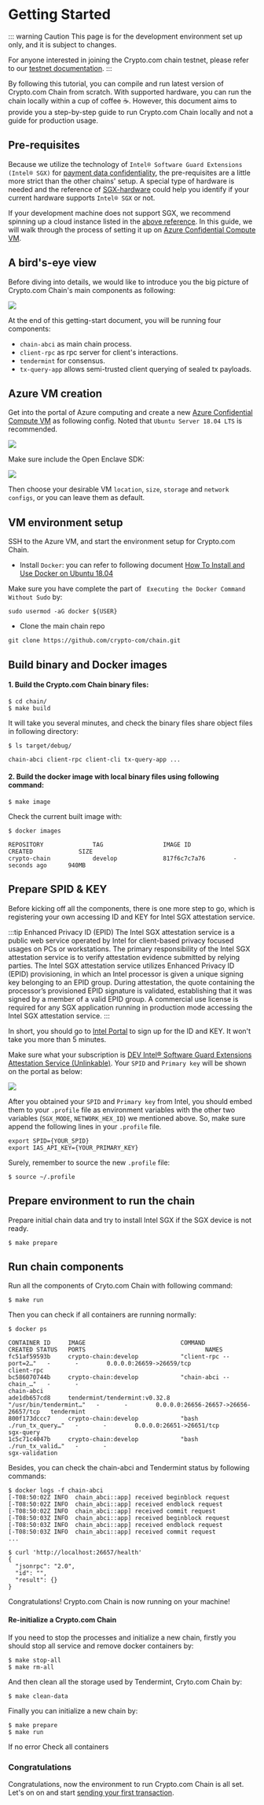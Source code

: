 # Getting Started

::: warning Caution
This page is for the development environment set up only, and it is subject to changes.

For anyone interested in joining the Crypto.com chain testnet,
please refer to our [testnet documentation](./thaler-testnet).
:::

By following this tutorial, you can compile and run latest version of Crypto.com Chain from scratch.
With supported hardware, you can run the chain locally within a cup of coffee ☕. However, this document aims 
to provide you a step-by-step guide to run Crypto.com Chain locally and not a guide for
production usage.

## Pre-requisites

Because we utilize the technology of `Intel® Software Guard Extensions (Intel® SGX)`
for [payment data confidentiality](./transaction-privacy.md#motivation ), the pre-requisites are a little more strict than the other
chains' setup. A special type of hardware is needed and the reference of [SGX-hardware](https://github.com/ayeks/SGX-hardware)
could help you identify if your current hardware supports `Intel® SGX` or not.

If your development machine does not support SGX, we recommend spinning up a cloud instance listed in the [above reference](https://github.com/ayeks/SGX-hardware#cloud-vendors). In this guide, we will walk through the process of setting it up on [Azure Confidential Compute VM](https://azuremarketplace.microsoft.com/en-us/marketplace/apps/microsoft-azure-compute.confidentialcompute?tab=Overview).

## A bird's-eye view

Before diving into details, we would like to introduce you the big picture of Crypto.com Chain's main components as following:

![](./assets/big_pic.png)

At the end of this getting-start document, you will be running four components:
- `chain-abci` as main chain process.
- `client-rpc` as rpc server for client's interactions.
- `tendermint` for consensus.
- `tx-query-app` allows semi-trusted client querying of sealed tx payloads.

## Azure VM creation

Get into the portal of Azure computing and create a new [Azure Confidential Compute VM](https://azuremarketplace.microsoft.com/en-us/marketplace/apps/microsoft-azure-compute.confidentialcompute?tab=Overview) as following config. Noted that `Ubuntu Server 18.04 LTS` is recommended.

![](./assets/azure_setup_1.png)

Make sure include the Open Enclave SDK:

![](./assets/azure_setup_2.png)

Then choose your desirable VM `location`, `size`, `storage` and `network configs`, or you can leave
 them as default.

## VM environment setup

SSH to the Azure VM, and start the environment setup for Crypto.com Chain.

- Install `Docker`: you can refer to following document [How To Install and Use Docker on Ubuntu 18.04
](https://www.digitalocean.com/community/tutorials/how-to-install-and-use-docker-on-ubuntu-18-04)

Make sure you have complete the part of ` Executing the Docker Command Without Sudo` by:
```
sudo usermod -aG docker ${USER}
```

- Clone the main chain repo
```
git clone https://github.com/crypto-com/chain.git
```

## Build binary and Docker images

#### 1. Build the Crypto.com Chain binary files:
```
$ cd chain/
$ make build
```

It will take you several minutes, and check the binary files share object files in following directory:
```
$ ls target/debug/

chain-abci client-rpc client-cli tx-query-app ...
```

#### 2. Build the docker image with local binary files using following command:
```
$ make image
```
Check the current built image with:
```
$ docker images

REPOSITORY              TAG                 IMAGE ID            CREATED             SIZE
crypto-chain            develop             817f6c7c7a76        - seconds ago      940MB
``` 

## Prepare SPID & KEY
Before kicking off all the components, there is one more step to go, which is
registering your own accessing ID and KEY for Intel SGX attestation service.

:::tip Enhanced Privacy ID (EPID)
The Intel SGX attestation service is a public web service operated by Intel for client-based privacy focused usages on PCs or workstations. The primary responsibility of the Intel SGX attestation service is to verify attestation evidence submitted by relying parties. The Intel SGX attestation service utilizes Enhanced Privacy ID (EPID) provisioning, in which an Intel processor is given a unique signing key belonging to an EPID group. During attestation, the quote containing the processor’s provisioned EPID signature is validated, establishing that it was signed by a member of a valid EPID group. A commercial use license is required for any SGX application running in production mode accessing the Intel SGX attestation service.
:::

In short, you should go to [Intel Portal](https://api.portal.trustedservices.intel.com/EPID-attestation)
to sign up for the ID and KEY. It won't take you more than 5 minutes.

Make sure what your subscription is [DEV Intel® Software Guard Extensions Attestation Service (Unlinkable)](https://api.portal.trustedservices.intel.com/Products/dev-intel-software-guard-extensions-attestation-service-unlinkable). Your `SPID` and `Primary key` will be shown on the portal as below:

![](./assets/intel_sub.png)

After you obtained your `SPID` and `Primary key` from Intel, you should embed them to your `.profile` file
as environment variables with the other two variables (`SGX_MODE`, `NETWORK_HEX_ID`) we mentioned above. So, make sure append
the following lines in your `.profile` file.

```
export SPID={YOUR_SPID}
export IAS_API_KEY={YOUR_PRIMARY_KEY}
```

Surely, remember to source the new `.profile` file:
```
$ source ~/.profile
```

## Prepare environment to run the chain
Prepare initial chain data and try to install Intel SGX if the SGX device is not ready.
```
$ make prepare
```

## Run chain components
Run all the components of Cryto.com Chain with following command:
```
$ make run
```
Then you can check if all containers are running normally:
```
$ docker ps

CONTAINER ID     IMAGE                           COMMAND                  CREATED STATUS   PORTS                                  NAMES
fc51af59593b     crypto-chain:develop            "client-rpc --port=2…"   -       -        0.0.0.0:26659->26659/tcp               client-rpc
bc586070744b     crypto-chain:develop            "chain-abci --chain_…"   -       -                                               chain-abci
ade1db657cd8     tendermint/tendermint:v0.32.8   "/usr/bin/tendermint…"   -       -        0.0.0.0:26656-26657->26656-26657/tcp   tendermint
800f173dccc7     crypto-chain:develop            "bash ./run_tx_query…"   -       -        0.0.0.0:26651->26651/tcp               sgx-query
1c5c71c4047b     crypto-chain:develop            "bash ./run_tx_valid…"   -       -                                               sgx-validation
```
Besides, you can check the chain-abci and Tendermint status by following commands:
```
$ docker logs -f chain-abci
[-T08:50:02Z INFO  chain_abci::app] received beginblock request
[-T08:50:02Z INFO  chain_abci::app] received endblock request
[-T08:50:02Z INFO  chain_abci::app] received commit request
[-T08:50:03Z INFO  chain_abci::app] received beginblock request
[-T08:50:03Z INFO  chain_abci::app] received endblock request
[-T08:50:03Z INFO  chain_abci::app] received commit request
...

$ curl 'http://localhost:26657/health'
{
  "jsonrpc": "2.0",
  "id": "",
  "result": {}
}
```

Congratulations! Crypto.com Chain is now running on your machine!

#### Re-initialize a Crypto.com Chain
If you need to stop the processes and initialize a new chain, firstly you should stop all
service and remove docker containers by:
```
$ make stop-all
$ make rm-all
```

And then clean all the storage used by Tendermint, Cryto.com Chain by:
```
$ make clean-data
```

Finally you can initialize a new chain by:
```
$ make prepare
$ make run
```
If no error Check all containers 


### Congratulations
Congratulations, now the environment to run Crypto.com Chain is all set. Let's on on and start [sending your first transaction](./send_your_first_transaction).
